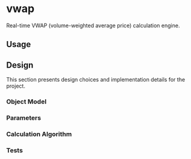 # vwap

Real-time VWAP (volume-weighted average price) calculation engine.

## Usage

## Design

This section presents design choices and implementation details for the project.

### Object Model

### Parameters

### Calculation Algorithm

### Tests